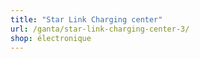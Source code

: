 ```yaml
---
title: "Star Link Charging center"
url: /ganta/star-link-charging-center-3/
shop: électronique
---
```

